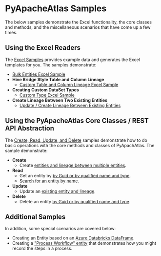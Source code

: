 # PyApacheAtlas Samples

The below samples demonstrate the Excel functionality, the core classes and methods,
and the miscellaneous scenarios that have come up a few times.

## Using the Excel Readers

The [Excel Samples](./excel/README.md) provides example data and generates
the Excel templates for you. The samples demonstrate:

* [Bulk Entities Excel Sample](./excel/excel_bulk_entities_upload.py)
* **Hive Bridge Style Table and Column Lineage**
  * [Custom Table and Column Lineage Excel Sample](./excel/excel_custom_table_column_lineage.py)
* **Creating Custom DataSet Types**
  * [Custom Type Excel Sample](./excel/excel_custom_type_and_entity_upload.py)
* **Create Lineage Between Two Existing Entities**
  * [Update / Create Lineage Between Existing Entities](./excel/excel_update_lineage_upload.py)

## Using the PyApacheAtlas Core Classes / REST API Abstraction

The [Create, Read, Update, and Delete](./CRUD/README.md) samples demonstrate how to do basic operations
with the core methods and classes of PyApachAtlas. The sample demonstrate:

* **Create**
  * Create [entities and lineage between multiple entities](./CRUD/create_entity_and_lineage.py).
* **Read**
  * Get an entity by [by Guid or by qualified name and type](./CRUD/read_entity_guid_or_name.py).
  * [Search for an entity by name](./CRUD/read_search_by_name.py).
* **Update**
  * Update an [existing entity and lineage](./CRUD/update_entity_and_lineage.py).
* **Delete**
  * Delete an entity [by Guid or by qualified name and type](./CRUD/delete_entity.py).

## Additional Samples

In addition, some special scenarios are covered below:

* Creating an Entity based on an [Azure Databricks DataFrame](./databricks_catalog_dataframe.py).
* Creating a ["Process Workflow" entity](./process_with_workflow_steps.py) that demonstrates how you might record the steps in a process.
